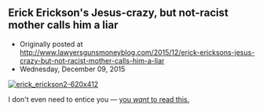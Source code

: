## Erick Erickson's Jesus-crazy, but not-racist mother calls him a liar

 * Originally posted at http://www.lawyersgunsmoneyblog.com/2015/12/erick-ericksons-jesus-crazy-but-not-racist-mother-calls-him-a-liar
 * Wednesday, December 09, 2015

[![erick\_erickson2-620x412](http://lawyersgunsmon.wpengine.com/wp-content/uploads/2015/12/erick\_erickson2-620x412.jpg)](http://lawyersgunsmon.wpengine.com/wp-content/uploads/2015/12/erick\_erickson2-620x412.jpg)  

I don't even need to entice you — [you _want_ to read this.](http://www.salon.com/2015/12/09/erick\_ericksons\_mother\_calls\_him\_a\_liar\_somebody\_is\_making\_that\_up\_about\_my\_son\_she\_said\_of\_his\_tweet\_about\_boycotting\_asian\_food\_on\_december\_7th/)